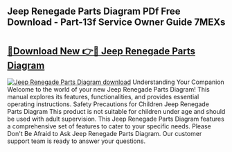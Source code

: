 ## Jeep Renegade Parts Diagram PDf Free Download - Part-13f Service Owner Guide 7MEXs

# <h2><a href="http://dfq202.blite.top/?on=Jeep+Renegade+Parts+Diagram">🔗Download New 👉🔴 Jeep Renegade Parts Diagram</a></h2>

[![Jeep Renegade Parts Diagram download](https://i.imgur.com/lujVjoI.png)](http://dfq202.blite.top/?on=Jeep+Renegade+Parts+Diagram)
Understanding Your Companion Welcome to the world of your new Jeep Renegade Parts Diagram! This manual explores its features, functionalities, and provides essential operating instructions. Safety Precautions for Children Jeep Renegade Parts Diagram This product is not suitable for children under age and should be used with adult supervision. This Jeep Renegade Parts Diagram features a comprehensive set of features to cater to your specific needs. Please Don't Be Afraid to Ask Jeep Renegade Parts Diagram. Our customer support team is ready to answer your questions.
